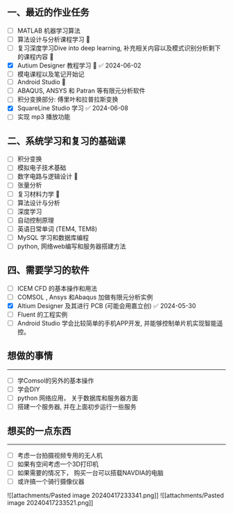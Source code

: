 ## 一、最近的作业任务
- [ ] MATLAB 机器学习算法
- [ ] 算法设计与分析课程学习 🔼 
- [ ] 复习深度学习Dive into deep learning, 补充相关内容以及模式识别分析剩下的课程内容 🔼 
- [x] Autium Designer 教程学习 🔼 ✅ 2024-06-02
- [ ] 模电课程以及笔记开始记 
- [ ] Android Studio 🔽  
- [ ] ABAQUS, ANSYS 和 Patran 等有限元分析软件 
- [ ] 积分变换部分: 傅里叶和拉普拉斯变换
- [x] SquareLine Studio 学习 ✅ 2024-06-08
- [ ] 实现 mp3 播放功能

## 二、系统学习和复习的基础课
- [ ] 积分变换  
- [ ] 模拟电子技术基础 
- [ ] 数字电路与逻辑设计 🔽 
- [ ] 张量分析 
- [ ] 复习材料力学 🔼 
- [ ] 算法设计与分析 
- [ ] 深度学习 
- [ ] 自动控制原理 
- [ ] 英语日常单词 (TEM4, TEM8)
- [ ] MySQL 学习和数据库编程 
- [ ] python, 网络web编写和服务器搭建方法 

## 四、需要学习的软件
- [ ] ICEM CFD 的基本操作和用法 
- [ ] COMSOL , Ansys 和Abaqus 加做有限元分析实例 
- [x] Altium Designer 及其进行 PCB (可能会用嘉立创) ✅ 2024-05-30
- [ ] Fluent 的工程实例
- [ ] Android Studio 学会比较简单的手机APP开发, 并能够控制单片机实现智能遥控。

## 想做的事情
--- 
- [ ] 学Comsol的另外的基本操作
- [ ] 学会DIY 
- [ ] python 网络应用， 关于数据库和服务器方面 
- [ ] 搭建一个服务器, 并在上面初步运行一些服务

## 想买的一点东西 
--- 
- [ ] 考虑一台拍摄视频专用的无人机
- [ ] 如果有空间考虑一个3D打印机
- [ ] 如果需要的情况下， 购买一台可以搭载NAVDIA的电脑
- [ ] 或许搞一个骑行摄像仪器

![[attachments/Pasted image 20240417233341.png]]
![[attachments/Pasted image 20240417233521.png]]
